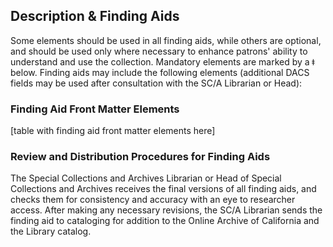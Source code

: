 ## Description & Finding Aids

Some elements should be used in all finding aids, while others are optional, and should be used only where necessary to enhance patrons' ability to understand and use the collection. Mandatory elements are marked by a ǂ below. Finding aids may include the following elements (additional DACS fields may be used after consultation with the SC/A Librarian or Head):

### Finding Aid Front Matter Elements

[table with finding aid front matter elements here]

### Review and Distribution Procedures for Finding Aids
The Special Collections and Archives Librarian or Head of Special Collections and Archives receives the final versions of all finding aids, and checks them for consistency and accuracy with an eye to researcher access. After making any necessary revisions, the SC/A Librarian sends the finding aid to cataloging for addition to the Online Archive of California and the Library catalog.

